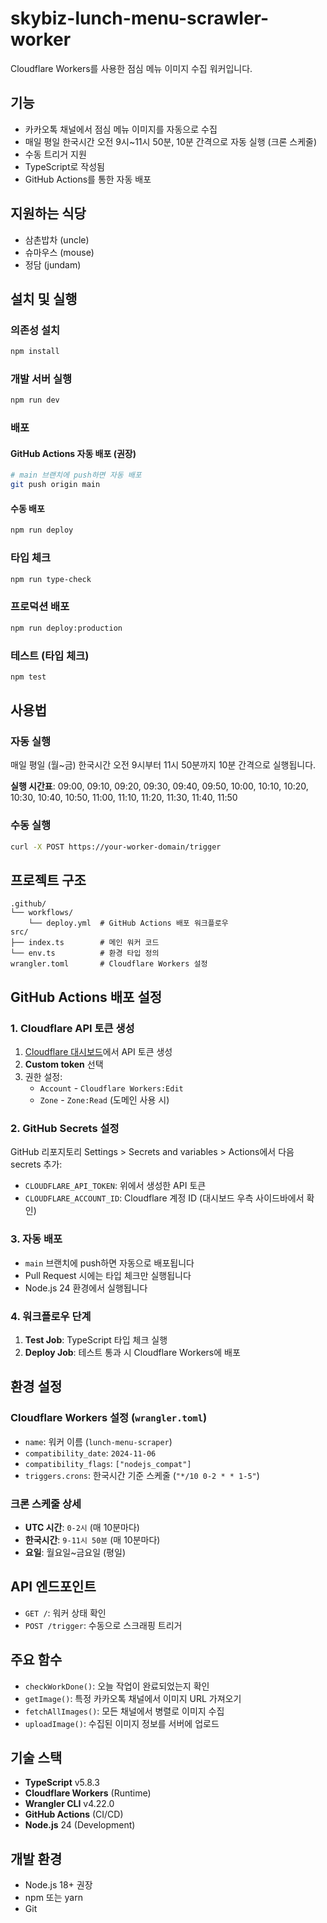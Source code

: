 # skybiz-lunch-menu-scrawler-worker

Cloudflare Workers를 사용한 점심 메뉴 이미지 수집 워커입니다.

## 기능

- 카카오톡 채널에서 점심 메뉴 이미지를 자동으로 수집
- 매일 평일 한국시간 오전 9시~11시 50분, 10분 간격으로 자동 실행 (크론 스케줄)
- 수동 트리거 지원
- TypeScript로 작성됨
- GitHub Actions를 통한 자동 배포

## 지원하는 식당

- 삼촌밥차 (uncle)
- 슈마우스 (mouse)  
- 정담 (jundam)

## 설치 및 실행

### 의존성 설치
```bash
npm install
```

### 개발 서버 실행
```bash
npm run dev
```

### 배포

#### GitHub Actions 자동 배포 (권장)
```bash
# main 브랜치에 push하면 자동 배포
git push origin main
```

#### 수동 배포
```bash
npm run deploy
```

### 타입 체크
```bash
npm run type-check
```

### 프로덕션 배포
```bash
npm run deploy:production
```

### 테스트 (타입 체크)
```bash
npm test
```

## 사용법

### 자동 실행
매일 평일 (월~금) 한국시간 오전 9시부터 11시 50분까지 10분 간격으로 실행됩니다.

**실행 시간표**: 09:00, 09:10, 09:20, 09:30, 09:40, 09:50, 10:00, 10:10, 10:20, 10:30, 10:40, 10:50, 11:00, 11:10, 11:20, 11:30, 11:40, 11:50

### 수동 실행
```bash
curl -X POST https://your-worker-domain/trigger
```

## 프로젝트 구조

```
.github/
└── workflows/
    └── deploy.yml  # GitHub Actions 배포 워크플로우
src/
├── index.ts        # 메인 워커 코드
└── env.ts          # 환경 타입 정의
wrangler.toml       # Cloudflare Workers 설정
```

## GitHub Actions 배포 설정

### 1. Cloudflare API 토큰 생성
1. [Cloudflare 대시보드](https://dash.cloudflare.com/profile/api-tokens)에서 API 토큰 생성
2. **Custom token** 선택
3. 권한 설정:
   - `Account` - `Cloudflare Workers:Edit`
   - `Zone` - `Zone:Read` (도메인 사용 시)

### 2. GitHub Secrets 설정
GitHub 리포지토리 Settings > Secrets and variables > Actions에서 다음 secrets 추가:

- `CLOUDFLARE_API_TOKEN`: 위에서 생성한 API 토큰
- `CLOUDFLARE_ACCOUNT_ID`: Cloudflare 계정 ID (대시보드 우측 사이드바에서 확인)

### 3. 자동 배포
- `main` 브랜치에 push하면 자동으로 배포됩니다
- Pull Request 시에는 타입 체크만 실행됩니다
- Node.js 24 환경에서 실행됩니다

### 4. 워크플로우 단계
1. **Test Job**: TypeScript 타입 체크 실행
2. **Deploy Job**: 테스트 통과 시 Cloudflare Workers에 배포

## 환경 설정

### Cloudflare Workers 설정 (`wrangler.toml`)

- `name`: 워커 이름 (`lunch-menu-scraper`)
- `compatibility_date`: `2024-11-06`
- `compatibility_flags`: `["nodejs_compat"]`
- `triggers.crons`: 한국시간 기준 스케줄 (`"*/10 0-2 * * 1-5"`)

### 크론 스케줄 상세
- **UTC 시간**: `0-2시` (매 10분마다)
- **한국시간**: `9-11시 50분` (매 10분마다)
- **요일**: 월요일~금요일 (평일)

## API 엔드포인트

- `GET /`: 워커 상태 확인
- `POST /trigger`: 수동으로 스크래핑 트리거

## 주요 함수

- `checkWorkDone()`: 오늘 작업이 완료되었는지 확인
- `getImage()`: 특정 카카오톡 채널에서 이미지 URL 가져오기
- `fetchAllImages()`: 모든 채널에서 병렬로 이미지 수집
- `uploadImage()`: 수집된 이미지 정보를 서버에 업로드

## 기술 스택

- **TypeScript** v5.8.3
- **Cloudflare Workers** (Runtime)
- **Wrangler CLI** v4.22.0
- **GitHub Actions** (CI/CD)
- **Node.js** 24 (Development)

## 개발 환경

- Node.js 18+ 권장
- npm 또는 yarn
- Git
